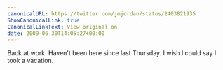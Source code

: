 ```yaml
---
canonicalURL: https://twitter.com/jmjordan/status/2403821935
ShowCanonicalLink: true
CanonicalLinkText: View original on
date: 2009-06-30T14:05:27+00:00
---
```

Back at work. Haven't been here since last Thursday. I wish I could say I took a vacation.